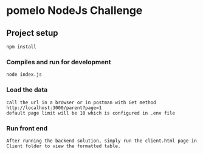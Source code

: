# pomelo NodeJs Challenge

## Project setup
```
npm install
```

### Compiles and run for development
```
node index.js
```

### Load the data
```
call the url in a browser or in postman with Get method http://localhost:3000/parent?page=1
default page limit will be 10 which is configured in .env file
```

### Run front end
```
After running the backend solution, simply run the client.html page in Client folder to view the formatted table.
```



